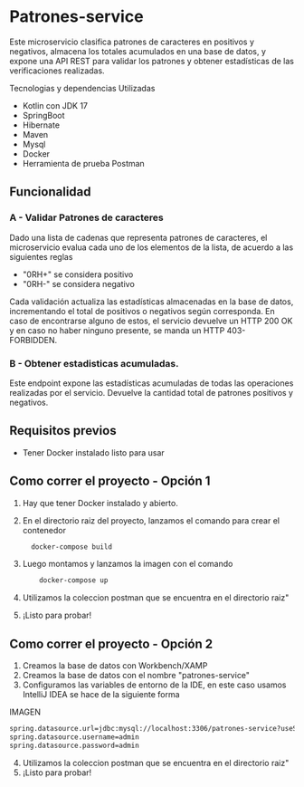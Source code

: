 # Patrones-service

Este microservicio clasifica patrones de caracteres en positivos y negativos, almacena los totales acumulados en una base de datos, y expone una API REST para validar los patrones y obtener estadísticas de las verificaciones realizadas.

Tecnologias y dependencias Utilizadas
- Kotlin con JDK 17
- SpringBoot
- Hibernate
- Maven
- Mysql
- Docker
- Herramienta de prueba Postman

## Funcionalidad

### A - Validar Patrones de caracteres

Dado una lista de cadenas que representa patrones de caracteres, el microservicio evalua cada uno de los elementos de la lista, de acuerdo a las siguientes reglas

- "0RH+" se considera positivo
- "0RH-" se considera negativo

Cada validación actualiza las estadísticas almacenadas en la base de datos, incrementando el total de positivos o negativos según corresponda.
En caso de encontrarse alguno de estos, el servicio devuelve un HTTP 200 OK y en caso no haber ninguno presente, se manda un HTTP 403- FORBIDDEN.

### B - Obtener estadisticas acumuladas.

Este endpoint expone las estadísticas acumuladas de todas las operaciones realizadas por el servicio. Devuelve la cantidad total de patrones positivos y negativos.

## Requisitos previos

- Tener Docker instalado listo para usar 

## Como correr el proyecto - Opción 1

1) Hay que tener Docker instalado y abierto.
2) En el directorio raiz del proyecto, lanzamos el comando para crear el contenedor
   ```bash
     docker-compose build
     ```

3) Luego montamos y lanzamos la imagen con el comando
     ```bash
         docker-compose up
     ```
     
4) Utilizamos la coleccion postman que se encuentra en el directorio raiz"
5) ¡Listo para probar!


## Como correr el proyecto - Opción 2

1) Creamos la base de datos con Workbench/XAMP
2) Creamos la base de datos con el nombre "patrones-service"
3) Configuramos las variables de entorno de la IDE, en este caso usamos IntelliJ IDEA se hace de la siguiente forma

IMAGEN
   ```bash
   spring.datasource.url=jdbc:mysql://localhost:3306/patrones-service?useSSL=false&serverTimezone=UTC
   spring.datasource.username=admin
   spring.datasource.password=admin
   ```
4) Utilizamos la coleccion postman que se encuentra en el directorio raiz"
5) ¡Listo para probar! 
